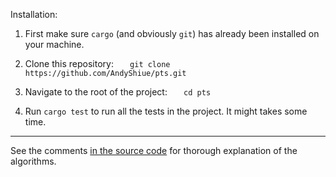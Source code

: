 Installation:

1. First make sure `cargo` (and obviously `git`) has already been installed on your machine.

2. Clone this repository:
   ```
   git clone https://github.com/AndyShiue/pts.git
   ```

3. Navigate to the root of the project:
   ```
   cd pts
   ```

4. Run `cargo test` to run all the tests in the project. It might takes some time.

---

See the comments [in the source code](https://github.com/AndyShiue/pts/blob/master/src/lib.rs) for thorough explanation of the algorithms.
